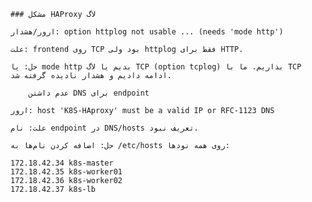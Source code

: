     ### مشکل HAProxy لاگ

    ارور/هشدار: option httplog not usable ... (needs 'mode http')

    علت: frontend روی TCP بود ولی httplog فقط برای HTTP.

    حل: یا mode http بدیم یا لاگ TCP (option tcplog) بذاریم. ما با TCP ادامه دادیم و هشدار نادیده گرفته شد.

        عدم داشتن DNS برای endpoint

    ارور: host 'K8S-HAproxy' must be a valid IP or RFC-1123 DNS

    علت: نام endpoint در DNS/hosts تعریف نبود.

    حل: اضافه کردن نام‌ها به /etc/hosts روی همه نودها:
```
172.18.42.34 k8s-master
172.18.42.35 k8s-worker01
172.18.42.36 k8s-worker02
172.18.42.37 k8s-lb
```
    
